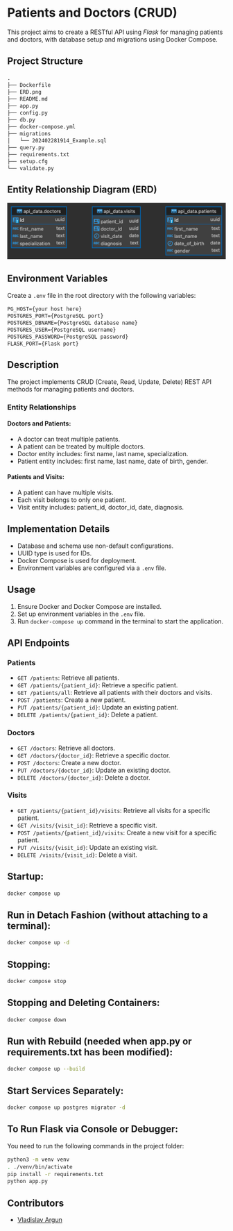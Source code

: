 # Patients and Doctors (CRUD)

This project aims to create a RESTful API using *Flask* for managing patients and doctors, with database setup and migrations using Docker Compose.

## Project Structure

```
.
├── Dockerfile
├── ERD.png
├── README.md
├── app.py
├── config.py
├── db.py
├── docker-compose.yml
├── migrations
│   └── 202402281914_Example.sql
├── query.py
├── requirements.txt
├── setup.cfg
└── validate.py
```

## Entity Relationship Diagram (ERD)

![ERD](ERD.png)

## Environment Variables

Create a `.env` file in the root directory with the following variables:

```
PG_HOST={your host here}
POSTGRES_PORT={PostgreSQL port}
POSTGRES_DBNAME={PostgreSQL database name}
POSTGRES_USER={PostgreSQL username}
POSTGRES_PASSWORD={PostgreSQL password}
FLASK_PORT={Flask port}
```

## Description

The project implements CRUD (Create, Read, Update, Delete) REST API methods for managing patients and doctors.

### Entity Relationships

#### Doctors and Patients:

- A doctor can treat multiple patients.
- A patient can be treated by multiple doctors.
- Doctor entity includes: first name, last name, specialization.
- Patient entity includes: first name, last name, date of birth, gender.

#### Patients and Visits:

- A patient can have multiple visits.
- Each visit belongs to only one patient.
- Visit entity includes: patient_id, doctor_id, date, diagnosis.

## Implementation Details

- Database and schema use non-default configurations.
- UUID type is used for IDs.
- Docker Compose is used for deployment.
- Environment variables are configured via a `.env` file.

## Usage

1. Ensure Docker and Docker Compose are installed.
2. Set up environment variables in the `.env` file.
3. Run `docker-compose up` command in the terminal to start the application.

## API Endpoints

### Patients

- `GET /patients`: Retrieve all patients.
- `GET /patients/{patient_id}`: Retrieve a specific patient.
- `GET /patients/all`: Retrieve all patients with their doctors and visits.
- `POST /patients`: Create a new patient.
- `PUT /patients/{patient_id}`: Update an existing patient.
- `DELETE /patients/{patient_id}`: Delete a patient.

### Doctors

- `GET /doctors`: Retrieve all doctors.
- `GET /doctors/{doctor_id}`: Retrieve a specific doctor.
- `POST /doctors`: Create a new doctor.
- `PUT /doctors/{doctor_id}`: Update an existing doctor.
- `DELETE /doctors/{doctor_id}`: Delete a doctor.

### Visits

- `GET /patients/{patient_id}/visits`: Retrieve all visits for a specific patient.
- `GET /visits/{visit_id}`: Retrieve a specific visit.
- `POST /patients/{patient_id}/visits`: Create a new visit for a specific patient.
- `PUT /visits/{visit_id}`: Update an existing visit.
- `DELETE /visits/{visit_id}`: Delete a visit.

## Startup:

```bash
docker compose up
```

## Run in Detach Fashion (without attaching to a terminal):

```bash
docker compose up -d
```

## Stopping:

```bash
docker compose stop
```

## Stopping and Deleting Containers:

```bash
docker compose down
```

## Run with Rebuild (needed when app.py or requirements.txt has been modified):

```bash
docker compose up --build
```

## Start Services Separately:

```bash
docker compose up postgres migrator -d
```

## To Run Flask via Console or Debugger:

You need to run the following commands in the project folder:

```bash
python3 -m venv venv
. ./venv/bin/activate
pip install -r requirements.txt
python app.py
```

## Contributors

- [Vladislav Argun](https://github.com/argunv)
